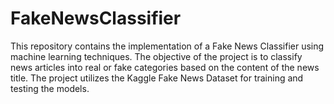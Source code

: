 # FakeNewsClassifier
This repository contains the implementation of a Fake News Classifier using machine learning techniques. The objective of the project is to classify news articles into real or fake categories based on the content of the news title. The project utilizes the Kaggle Fake News Dataset for training and testing the models.
